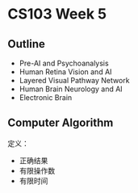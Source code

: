 # CS103 Week 5

## Outline
- Pre-AI and Psychoanalysis
- Human Retina Vision and AI
- Layered Visual Pathway Network
- Human Brain Neurology and AI
- Electronic Brain

## Computer Algorithm

定义：
- 正确结果
- 有限操作数
- 有限时间